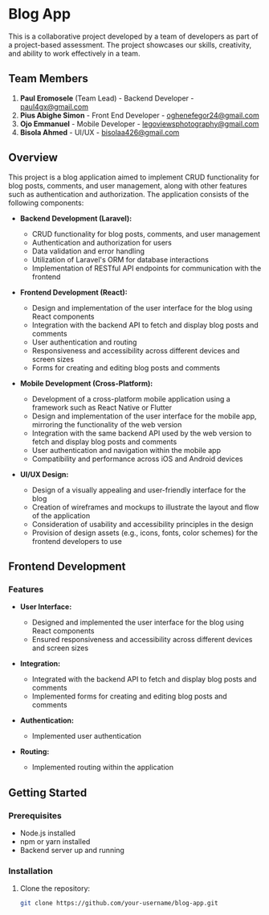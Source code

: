 # Blog App

This is a collaborative project developed by a team of developers as part of a project-based assessment. The project showcases our skills, creativity, and ability to work effectively in a team.

## Team Members

1. **Paul Eromosele** (Team Lead) - Backend Developer - [paul4gx@gmail.com](mailto:paul4gx@gmail.com)
2. **Pius Abighe Simon** - Front End Developer - [oghenefegor24@gmail.com](mailto:oghenefego24@gmail.com)
3. **Ojo Emmanuel** - Mobile Developer - [legoviewsphotography@gmail.com](mailto:legoviewsphotography@gmail.com)
4. **Bisola Ahmed** - UI/UX - [bisolaa426@gmail.com](mailto:bisolaa426@gmail.com)

## Overview

This project is a blog application aimed to implement CRUD functionality for blog posts, comments, and user management, along with other features such as authentication and authorization. The application consists of the following components:

- **Backend Development (Laravel):**

  - CRUD functionality for blog posts, comments, and user management
  - Authentication and authorization for users
  - Data validation and error handling
  - Utilization of Laravel's ORM for database interactions
  - Implementation of RESTful API endpoints for communication with the frontend

- **Frontend Development (React):**

  - Design and implementation of the user interface for the blog using React components
  - Integration with the backend API to fetch and display blog posts and comments
  - User authentication and routing
  - Responsiveness and accessibility across different devices and screen sizes
  - Forms for creating and editing blog posts and comments

- **Mobile Development (Cross-Platform):**

  - Development of a cross-platform mobile application using a framework such as React Native or Flutter
  - Design and implementation of the user interface for the mobile app, mirroring the functionality of the web version
  - Integration with the same backend API used by the web version to fetch and display blog posts and comments
  - User authentication and navigation within the mobile app
  - Compatibility and performance across iOS and Android devices

- **UI/UX Design:**
  - Design of a visually appealing and user-friendly interface for the blog
  - Creation of wireframes and mockups to illustrate the layout and flow of the application
  - Consideration of usability and accessibility principles in the design
  - Provision of design assets (e.g., icons, fonts, color schemes) for the frontend developers to use

## Frontend Development

### Features

- **User Interface:**

  - Designed and implemented the user interface for the blog using React components
  - Ensured responsiveness and accessibility across different devices and screen sizes

- **Integration:**

  - Integrated with the backend API to fetch and display blog posts and comments
  - Implemented forms for creating and editing blog posts and comments

- **Authentication:**

  - Implemented user authentication

- **Routing:**
  - Implemented routing within the application

## Getting Started

### Prerequisites

- Node.js installed
- npm or yarn installed
- Backend server up and running

### Installation

1. Clone the repository:

   ```bash
   git clone https://github.com/your-username/blog-app.git
   ```
